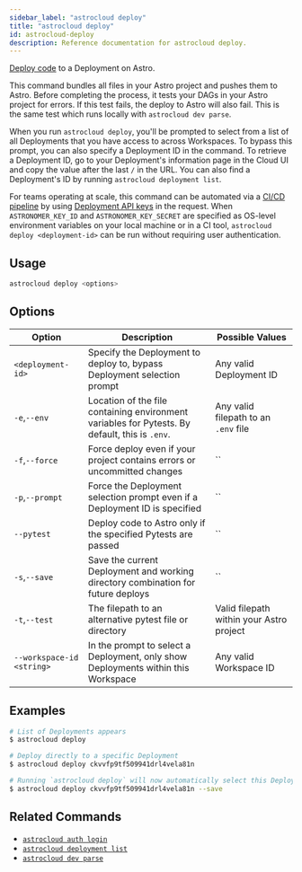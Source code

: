 ```yaml
---
sidebar_label: "astrocloud deploy"
title: "astrocloud deploy"
id: astrocloud-deploy
description: Reference documentation for astrocloud deploy.
---
```


[Deploy code](deploy-code.md) to a Deployment on Astro.

This command bundles all files in your Astro project and pushes them to Astro. Before completing the process, it tests your DAGs in your Astro project for errors. If this test fails, the deploy to Astro will also fail. This is the same test which runs locally with `astrocloud dev parse`.

When you run `astrocloud deploy`, you'll be prompted to select from a list of all Deployments that you have access to across Workspaces. To bypass this prompt, you can also specify a Deployment ID in the command. To retrieve a Deployment ID, go to your Deployment's information page in the Cloud UI and copy the value after the last `/` in the URL. You can also find a Deployment's ID by running `astrocloud deployment list`.

For teams operating at scale, this command can be automated via a [CI/CD pipeline](ci-cd.md) by using [Deployment API keys](api-keys.md) in the request. When `ASTRONOMER_KEY_ID` and `ASTRONOMER_KEY_SECRET` are specified as OS-level environment variables on your local machine or in a CI tool, `astrocloud deploy <deployment-id>` can be run without requiring user authentication.

## Usage

```sh
astrocloud deploy <options>
```

## Options

| Option                    | Description                                                                                                       | Possible Values                          |
| ------------------------- | ----------------------------------------------------------------------------------------------------------------- | ---------------------------------------- |
| `<deployment-id>`         | Specify the Deployment to deploy to, bypass Deployment selection prompt                                                                             | Any valid Deployment ID           |
| `-e`,`--env`              | Location of the file containing environment variables for Pytests. By default, this is `.env`.                                 | Any valid filepath to an `.env` file     |
| `-f`,`--force`            | Force deploy even if your project contains errors or uncommitted changes                                                               | ``                                       |
| `-p`,`--prompt`            | Force the Deployment selection prompt even if a Deployment ID is specified                           | ``                                       |
| `--pytest`                | Deploy code to Astro only if the specified Pytests are passed                                                     | ``                                       |
| `-s`,`--save`              | Save the current Deployment and working directory combination for future deploys                                              | ``                                       |
| `-t`,`--test`              | The filepath to an alternative pytest file or directory | Valid filepath within your Astro project |
| `--workspace-id <string>` | In the prompt to select a Deployment, only show Deployments within this Workspace                                                                             | Any valid Workspace ID                                |

## Examples

```sh
# List of Deployments appears
$ astrocloud deploy

# Deploy directly to a specific Deployment
$ astrocloud deploy ckvvfp9tf509941drl4vela81n

# Running `astrocloud deploy` will now automatically select this Deployment for your Astro project
$ astrocloud deploy ckvvfp9tf509941drl4vela81n --save
```

## Related Commands

- [`astrocloud auth login`](cli-reference/astrocloud-auth-login.md)
- [`astrocloud deployment list`](cli-reference/astrocloud-deployment-list.md)
- [`astrocloud dev parse`](cli-reference/astrocloud-dev-parse.md)
